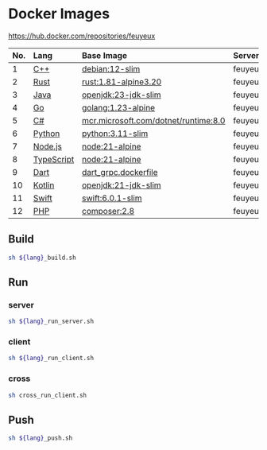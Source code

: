 # Docker Images

<https://hub.docker.com/repositories/feuyeux>

| No. | Lang                         | Base  Image                                                    | Server                           | Client                           |
|:----|:-----------------------------|:---------------------------------------------------------------|:---------------------------------|:---------------------------------|
| 1   | [C++](hello-grpc-cpp)        | [debian:12-slim](cpp_grpc.dockerfile)                          | feuyeux/grpc_server_cpp:1.0.0    | feuyeux/grpc_client_cpp:1.0.0    |
| 2   | [Rust](hello-grpc-rust)      | [rust:1.81-alpine3.20](rust_grpc.dockerfile)                   | feuyeux/grpc_server_rust:1.0.0   | feuyeux/grpc_client_rust:1.0.0   |
| 3   | [Java](hello-grpc-java)      | [openjdk:23-jdk-slim](java_grpc.dockerfile)                    | feuyeux/grpc_server_java:1.0.0   | feuyeux/grpc_client_java:1.0.0   |
| 4   | [Go](hello-grpc-go)          | [golang:1.23-alpine](go_grpc.dockerfile)                       | feuyeux/grpc_server_go:1.0.0     | feuyeux/grpc_client_go:1.0.0     |
| 5   | [C#](hello-grpc-csharp)      | [mcr.microsoft.com/dotnet/runtime:8.0](csharp_grpc.dockerfile) | feuyeux/grpc_server_csharp:1.0.0 | feuyeux/grpc_client_csharp:1.0.0 |
| 6   | [Python](hello-grpc-python)  | [python:3.11-slim](python_grpc.dockerfile)                     | feuyeux/grpc_server_python:1.0.0 | feuyeux/grpc_client_python:1.0.0 |
| 7   | [Node.js](hello-grpc-nodejs) | [node:21-alpine](node_grpc.dockerfile)                         | feuyeux/grpc_server_node:1.0.0   | feuyeux/grpc_client_node:1.0.0   |
| 8   | [TypeScript](hello-grpc-ts)  | [node:21-alpine](ts_grpc.dockerfile)                           | feuyeux/grpc_server_ts:1.0.0     | feuyeux/grpc_client_ts:1.0.0     |
| 9   | [Dart](hello-grpc-dart)      | [dart_grpc.dockerfile](dart_grpc.dockerfile)                   | feuyeux/grpc_server_dart:1.0.0   | feuyeux/grpc_client_dart:1.0.0   |
| 10  | [Kotlin](hello-grpc-kotlin)  | [openjdk:21-jdk-slim](kotlin_grpc.dockerfile)                  | feuyeux/grpc_server_kotlin:1.0.0 | feuyeux/grpc_client_kotlin:1.0.0 |
| 11  | [Swift](hello-grpc-swift)    | [swift:6.0.1-slim](swift_grpc.dockerfile)                      | feuyeux/grpc_server_swift:1.0.0  | feuyeux/grpc_client_swift:1.0.0  |
| 12  | [PHP](hello-grpc-php)        | [composer:2.8](php_grpc_base.dockerfile)                       | feuyeux/grpc_server_php:1.0.0    | feuyeux/grpc_client_php:1.0.0    |

## Build

```sh
sh ${lang}_build.sh
```

## Run

### server

```sh
sh ${lang}_run_server.sh
```

### client

```sh
sh ${lang}_run_client.sh
```

### cross

```sh
sh cross_run_client.sh
```

## Push

```sh
sh ${lang}_push.sh
```
